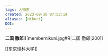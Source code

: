 ```yaml
---
tags: 人物志
created: 2023-08-30 07:53:19
aliases: [Nikuni]
DOI: 
---
```

**二国 徹郎**![[membernikuni.jpg#R|二国 徹郎|200]]

[[东京理科大学]]
